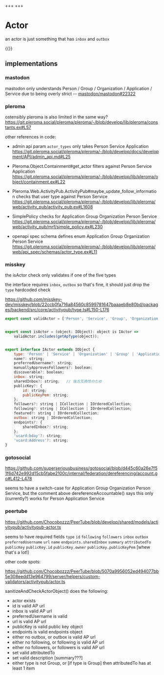 +++
+++
# Actor

an actor is just something that has `inbox` and `outbox`

{{<toc>}}

## implementations

### mastodon

mastodon only understands Person / Group / Organization / Application / Service due to being overly strict -- [mastodon/mastodon#22322](https://github.com/mastodon/mastodon/issues/22322)

### pleroma

ostensibly pleroma is also limited in the same way? https://git.pleroma.social/pleroma/pleroma/-/blob/develop/lib/pleroma/constants.ex#L57

other references in code:

- admin api param `actor_types` only takes Person Service Application https://git.pleroma.social/pleroma/pleroma/-/blob/develop/docs/development/API/admin_api.md#L25

- Pleroma.Object.Containment#get_actor filters against Person Service Application https://git.pleroma.social/pleroma/pleroma/-/blob/develop/lib/pleroma/object/containment.ex#L22

- Pleroma.Web.ActivityPub.ActivityPub#maybe_update_follow_information checks that user type against Person Service https://git.pleroma.social/pleroma/pleroma/-/blob/develop/lib/pleroma/web/activity_pub/activity_pub.ex#L1608

- SimplePolicy checks for Application Group Organization Person Service https://git.pleroma.social/pleroma/pleroma/-/blob/develop/lib/pleroma/web/activity_pub/mrf/simple_policy.ex#L230

- openapi spec schema defines enum Application Group Organization Person Service https://git.pleroma.social/pleroma/pleroma/-/blob/develop/lib/pleroma/web/api_spec/schemas/actor_type.ex#L11

### misskey

the isActor check only validates if one of the five types

the interface requires `inbox`, `outbox` so that's fine, it should just drop the `type` hardcoded check

https://github.com/misskey-dev/misskey/blob/22ccb0fa716a84560c8599781647baaaeb8e80bd/packages/backend/src/core/activitypub/type.ts#L150-L176

```js
export const validActor = ['Person', 'Service', 'Group', 'Organization', 'Application'];


export const isActor = (object: IObject): object is IActor =>
	validActor.includes(getApType(object));


export interface IActor extends IObject {
	type: 'Person' | 'Service' | 'Organization' | 'Group' | 'Application';
	name?: string;
	preferredUsername?: string;
	manuallyApprovesFollowers?: boolean;
	discoverable?: boolean;
	inbox: string;
	sharedInbox?: string;	// 後方互換性のため
	publicKey?: {
		id: string;
		publicKeyPem: string;
	};
	followers?: string | ICollection | IOrderedCollection;
	following?: string | ICollection | IOrderedCollection;
	featured?: string | IOrderedCollection;
	outbox: string | IOrderedCollection;
	endpoints?: {
		sharedInbox?: string;
	};
	'vcard:bday'?: string;
	'vcard:Address'?: string;
}
```

### gotosocial

https://github.com/superseriousbusiness/gotosocial/blob/d445c60a26e7f51f6d742e992d15cb5fabe2100c/internal/federation/dereferencing/account.go#L412-L478

seems to have a switch-case for Application Group Organization Person Service, but the comment above dereferenceAccountable() says this only (currently?) works for Person Application Service

### peertube

https://github.com/Chocobozzz/PeerTube/blob/develop/shared/models/activitypub/activitypub-actor.ts

seems to have required fields `type` `id` `following` `followers` `inbox` `outbox` `preferredUsername` `url` `name` `endpoints.sharedInbox` `summary` `attributedTo` `publicKey` `publicKey.id` `publicKey.owner` `publicKey.publicKeyPem` [whew that's a lot!]

other code spots:

https://github.com/Chocobozzz/PeerTube/blob/5070a9956052ed494077bb5e308eedd13e964799/server/helpers/custom-validators/activitypub/actor.ts

sanitizeAndCheckActorObject() does the following:

- actor exists
- id is valid AP url
- inbox is valid AP url
- preferredUsername is valid
- url is valid AP url
- publicKey is valid public key object
- endpoints is valid endpoints object
- either no outbox, or outbox is valid AP url
- either no following, or following is valid AP url
- either no followers, or followers is valid AP url
- set valid attributedTo
- set valid description [summary???]
- either type is not Group, or [if type is Group] then attributedTo has at least 1 item